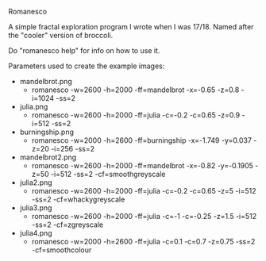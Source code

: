 Romanesco

A simple fractal exploration program I wrote when I was 17/18.
Named after the "cooler" version of broccoli.

Do "romanesco help" for info on how to use it.

Parameters used to create the example images:
- mandelbrot.png
  - romanesco -w=2600 -h=2000 -ff=mandelbrot -x=-0.65 -z=0.8 -i=1024 -ss=2
- julia.png
  - romanesco -w=2600 -h=2000 -ff=julia -c=-0.2 -c=0.65 -z=0.9 -i=512 -ss=2
- burningship.png
  - romanesco -w=2000 -h=2600 -ff=burningship -x=-1.749 -y=0.037 -z=20 -i=256 -ss=2
- mandelbrot2.png
  - romanesco -w=2600 -h=2000 -ff=mandelbrot -x=-0.82 -y=-0.1905 -z=50 -i=512 -ss=2 -cf=smoothgreyscale
- julia2.png
  - romanesco -w=2600 -h=2000 -ff=julia -c=-0.2 -c=0.65 -z=5 -i=512 -ss=2 -cf=whackygreyscale
- julia3.png
  - romanesco -w=2600 -h=2000 -ff=julia -c=-1 -c=-0.25 -z=1.5 -i=512 -ss=2 -cf=zgreyscale
- julia4.png
  - romanesco -w=2000 -h=2600 -ff=julia -c=0.1 -c=0.7 -z=0.75 -ss=2 -cf=smoothcolour